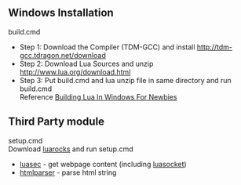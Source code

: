 ## Windows Installation
build.cmd <br>
* Step 1: Download the Compiler (TDM-GCC) and install http://tdm-gcc.tdragon.net/download
* Step 2: Download Lua Sources and unzip  http://www.lua.org/download.html
* Step 3: Put build.cmd and lua unzip file in same directory and run build.cmd
<br> Reference [Building Lua In Windows For Newbies](http://lua-users.org/wiki/BuildingLuaInWindowsForNewbies)

## Third Party module
setup.cmd <br>
Download [luarocks](http://luarocks.github.io/luarocks/releases/) and run setup.cmd

* [luasec](https://luarocks.org/modules/brunoos/luasec) - get webpage content (including [luasocket](https://luarocks.org/modules/luarocks/luasocket))
* [htmlparser](https://luarocks.org/modules/luarocks/htmlparser) - parse html string
